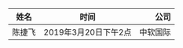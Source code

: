 | 姓名        | 时间           | 公司  |
| ------------- |:-------------:| -----:|
| 陈捷飞      | 2019年3月20日下午2点 | 中软国际 |